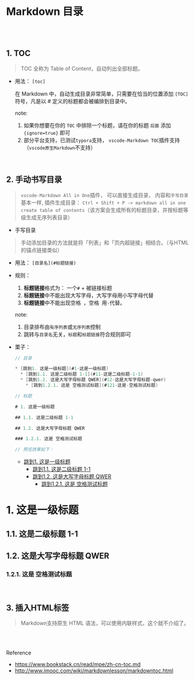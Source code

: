 # Markdown 目录

</br></br>

## 1. TOC

> TOC 全称为 Table of Content，自动列出全部标题。

* 用法：
     `[toc]`

    在 Markdown 中，自动生成目录非常简单，只需要在恰当的位置添加 `[TOC]` 符号，凡是以 # 定义的标题都会被编排到目录中。

    note:
    1. 如果你想要在你的 `TOC` 中排除一个标题，请在你的标题 `后面` 添加 `{ignore=true}` 即可
    2. 部分平台支持，已测试`typora`支持， `vscode-Markdown TOC`插件支持（`vscode原生Markdown`不支持）

</br>

## 2. 手动书写目录

> `vscode-Markdown All in One`插件， 可以直接生成目录， 内容和`手写目录`基本一样, 插件生成目录： `Ctrl + Shift + P -> markdown all in one create table of contents`（该方案会生成所有的标题目录，并按标题等级生成无序列表目录）

* 手写目录

> 手动添加目录的方法就是将「列表」和「页内超链接」相结合。（与HTML的锚点链接类似）

* 用法：
    `[目录名](#标题链接)`

* 规则：
    1. **标题链接**格式为： 一个`#` + 被链接标题
    1. **标题链接**中不能出现大写字母，大写字母用小写字母代替
    1. **标题链接**中不能出现空格` `，空格` `用`-`代替。

  note:
    1. 目录排布由`有序列表`或`无序列表`控制
    1. 跳转与`目录名`无关，`标题`和`标题链接`符合规则即可

* 栗子：

    ```Java
    // 目录

    * [跳到1. 这是一级标题](#1-这是一级标题)
      * [跳到1.1. 这是二级标题 1-1](#11-这是二级标题-1-1)
      * [跳到1.2. 这是大写字母标题 QWER](#12-这是大写字母标题-qwer)
        * [跳到1.2.1. 这是 空格测试标题](#121-这是-空格测试标题)

    // 标题

    # 1. 这是一级标题

    ## 1.1. 这是二级标题 1-1

    ## 1.2. 这是大写字母标题 QWER

    ### 1.2.1. 这是 空格测试标题

    // 预览效果如下：
    ```

  * [跳到1. 这是一级标题](#1-这是一级标题)
    * [跳到1.1. 这是二级标题 1-1](#11-这是二级标题-1-1)
    * [跳到1.2. 这是大写字母标题 QWER](#12-这是大写字母标题-qwer)
      * [跳到1.2.1. 这是 空格测试标题](#121-这是-空格测试标题)

# 1. 这是一级标题

## 1.1. 这是二级标题 1-1

## 1.2. 这是大写字母标题 QWER

### 1.2.1. 这是 空格测试标题

</br>

## 3. 插入HTML标签

> Markdown支持原生 HTML 语法，可以使用内联样式，这个就不介绍了。

</br></br>

Reference

* <https://www.bookstack.cn/read/mpe/zh-cn-toc.md>
* <http://www.imooc.com/wiki/markdownlesson/markdowntoc.html>
